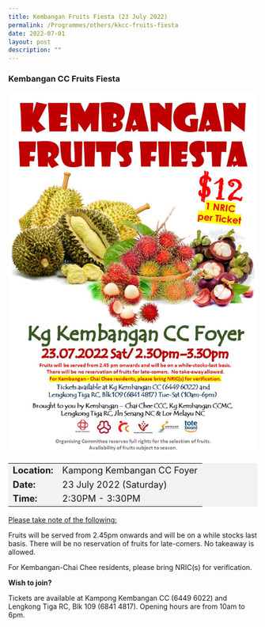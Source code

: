 ```yaml
---
title: Kembangan Fruits Fiesta (23 July 2022)
permalink: /Programmes/others/kkcc-fruits-fiesta
date: 2022-07-01
layout: post
description: ""
---
```



### Kembangan CC Fruits Fiesta ###

<img style="width:600px; height:auto" src="/images/Programmes%20(July%202022)/kkcc_fruits_fiesta.jpeg">

<table  style="font-size:130%; background-color:#f2f2f2">
	<tbody>
		<tr>
			 <td><b>Location:</b></td><td>Kampong Kembangan CC Foyer</td>
		</tr>
		<tr>
		 <td><b>Date:</b> </td><td>23 July 2022 (Saturday)</td>
		</tr>
		<tr>
			<td> <b>Time:</b> </td><td>2:30PM - 3:30PM</td>
		</tr>
	</tbody>
</table>

<u>Please take note of the following:</u>

Fruits will be served from 2.45pm onwards and will be on a while stocks last basis. There will be no reservation of fruits for late-comers. No takeaway is allowed.

For Kembangan-Chai Chee residents, please bring NRIC(s) for verification.



<b>Wish to join?</b>

Tickets are available at Kampong Kembangan CC (6449 6022) and Lengkong Tiga RC, Blk 109 (6841 4817). Opening hours are from 10am to 6pm.